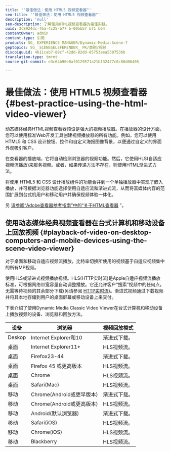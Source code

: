 ```yaml
---
title: '"最佳做法：使用 HTML5 视频查看器"'
seo-title: '"最佳做法：使用 HTML5 视频查看器"'
description: 'null'
seo-description: 了解使用HTML视频查看器的最佳实践。
uuid: 3c8924dc-7ba-4c25-b77 b-005b57 b71 b64
contentOwner: admin
content-type: 引用
products: SG_ EXPERIENCE MANAGER/Dynamic-Media-Scene-7
geptopics: SG_ SCENESELEFERENDER_ PK/类别/视频
discoiquuid: 4b11cab7-88cf-42dd-82dd-85753eea530753bb
translation-type: tm+mt
source-git-commit: e3c64b90e0af0129571a21b132477c0c86d06405

---
```



# 最佳做法：使用 HTML5 视频查看器{#best-practice-using-the-html-video-viewer}

动态媒体经典HTML视频查看器预设是强大的视频播放器。在播放器的设计方面，您可以使用标准Web开发工具创建视频播放器的所有功能。例如，您可以使用 HTML5 和 CSS 设计按钮、控件和自定义海报图像背景，以便通过自定义的界面外观吸引客户。

在查看器的播放端，它将自动检测浏览器的视频功能。然后，它使用HLS(自适应视频流播放)来服务视频。或者，如果传递方法不存在，则使用HTML渐进式方法。

将使用 HTML5 和 CSS 设计播放组件的功能合并到一个单独播放器中实现了嵌入播放，并可根据浏览器功能选择使用自适应流和渐进式流，从而将富媒体内容的范围扩展到台式机用户和移动用户并确保视频体验一体化。

另 [请参阅“Adobe查看器参考指南”中的“关于HTML查看器](https://marketing.adobe.com/resources/help/en_US/s7/viewers_ref/c_html5_viewers_about.html) ”。

## 使用动态媒体经典视频查看器在台式计算机和移动设备上回放视频 {#playback-of-video-on-desktop-computers-and-mobile-devices-using-the-scene-video-viewer}

对于桌面和移动自适应视频流播放，比特率切换所使用的视频基于自适应视频集中的所有MP视频。

使用HLS或渐进式视频播放视频。HLS(HTTP实时流)是Apple自适应视频流播放标准，可根据网络带宽容量自动调整播放。它还允许客户“搜索”视频中的任何点，无需等待视频的其余部分下载(另请参阅 [HTTP实时流](#UnresolvedLink-https://developer.apple.com/streaming/))。渐进式视频通过下载视频并将其本地存储到用户的桌面屏幕或移动设备上来交付。

下表介绍了使用Dynamic Media Classic Video Viewer在台式计算机和移动设备上播放视频的设备、浏览器和回放方法。

| 设备 | 浏览器 | 视频回放模式 |
|--- |--- |--- |
| Deskop | Internet Explorer和10 | 渐进式下载。 |
| 桌面 | Internet Explorer11+ | HLS视频流。 |
| 桌面 | Firefox23-44 | 渐进式下载。 |
| 桌面 | Firefox 45 或更高版本 | HLS视频流。 |
| 桌面 | Chrome | HLS视频流。 |
| 桌面 | Safari(Mac) | HLS视频流。 |
| 移动 | Chrome(Android或更早版本) | 渐进式下载。 |
| 移动 | Chrome(Android或更高版本) | HLS视频流。 |
| 移动 | Android(默认浏览器) | 渐进式下载。 |
| 移动 | Safari(iOS) | HLS视频流。 |
| 移动 | Chrome(iOS) | HLS视频流。 |
| 移动 | Blackberry | HLS视频流。 |
